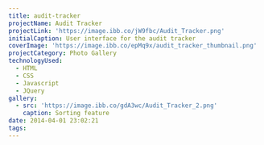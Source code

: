 ```yaml
---
title: audit-tracker
projectName: Audit Tracker
projectLink: 'https://image.ibb.co/jW9fbc/Audit_Tracker.png'
initialCaption: User interface for the audit tracker
coverImage: 'https://image.ibb.co/epMq9x/audit_tracker_thumbnail.png'
projectCategory: Photo Gallery
technologyUsed:
  - HTML
  - CSS
  - Javascript
  - JQuery
gallery:
  - src: 'https://image.ibb.co/gdA3wc/Audit_Tracker_2.png'
    caption: Sorting feature
date: 2014-04-01 23:02:21
tags:
---
```

